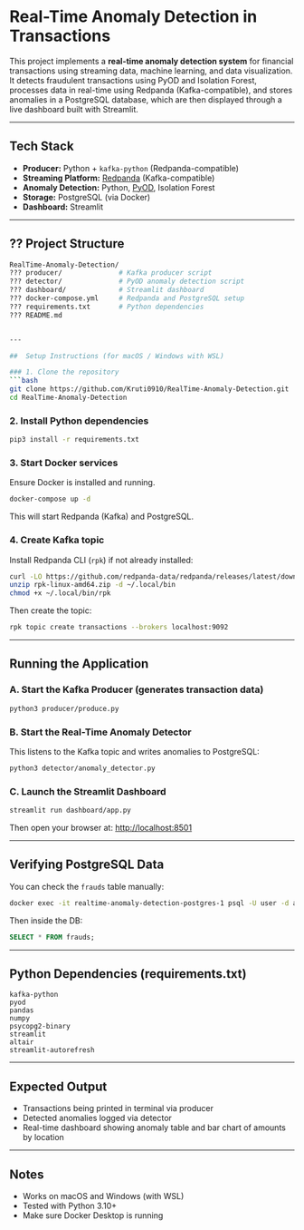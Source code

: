 # Real-Time Anomaly Detection in Transactions

This project implements a **real-time anomaly detection system** for financial transactions using streaming data, machine learning, and data visualization. It detects fraudulent transactions using PyOD and Isolation Forest, processes data in real-time using Redpanda (Kafka-compatible), and stores anomalies in a PostgreSQL database, which are then displayed through a live dashboard built with Streamlit.

---

## Tech Stack
- **Producer:** Python + `kafka-python` (Redpanda-compatible)
- **Streaming Platform:** [Redpanda](https://redpanda.com/) (Kafka-compatible)
- **Anomaly Detection:** Python, [PyOD](https://github.com/yzhao062/pyod), Isolation Forest
- **Storage:** PostgreSQL (via Docker)
- **Dashboard:** Streamlit

---

## ?? Project Structure

```bash
RealTime-Anomaly-Detection/
??? producer/              # Kafka producer script
??? detector/              # PyOD anomaly detection script
??? dashboard/             # Streamlit dashboard
??? docker-compose.yml     # Redpanda and PostgreSQL setup
??? requirements.txt       # Python dependencies
??? README.md


---

##  Setup Instructions (for macOS / Windows with WSL)

### 1. Clone the repository
```bash
git clone https://github.com/Kruti0910/RealTime-Anomaly-Detection.git
cd RealTime-Anomaly-Detection
```

### 2. Install Python dependencies
```bash
pip3 install -r requirements.txt
```

### 3. Start Docker services
Ensure Docker is installed and running.
```bash
docker-compose up -d
```
This will start Redpanda (Kafka) and PostgreSQL.

### 4. Create Kafka topic
Install Redpanda CLI (`rpk`) if not already installed:
```bash
curl -LO https://github.com/redpanda-data/redpanda/releases/latest/download/rpk-linux-amd64.zip
unzip rpk-linux-amd64.zip -d ~/.local/bin
chmod +x ~/.local/bin/rpk
```
Then create the topic:
```bash
rpk topic create transactions --brokers localhost:9092
```

---

##  Running the Application

### A. Start the Kafka Producer (generates transaction data)
```bash
python3 producer/produce.py
```

### B. Start the Real-Time Anomaly Detector
This listens to the Kafka topic and writes anomalies to PostgreSQL:
```bash
python3 detector/anomaly_detector.py
```

### C. Launch the Streamlit Dashboard
```bash
streamlit run dashboard/app.py
```

Then open your browser at: [http://localhost:8501](http://localhost:8501)

---

##  Verifying PostgreSQL Data
You can check the `frauds` table manually:
```bash
docker exec -it realtime-anomaly-detection-postgres-1 psql -U user -d anomalies
```
Then inside the DB:
```sql
SELECT * FROM frauds;
```

---

##  Python Dependencies (requirements.txt)
```
kafka-python
pyod
pandas
numpy
psycopg2-binary
streamlit
altair
streamlit-autorefresh
```

---

##  Expected Output
- Transactions being printed in terminal via producer
- Detected anomalies logged via detector
- Real-time dashboard showing anomaly table and bar chart of amounts by location

---

##  Notes
- Works on macOS and Windows (with WSL)
- Tested with Python 3.10+
- Make sure Docker Desktop is running

